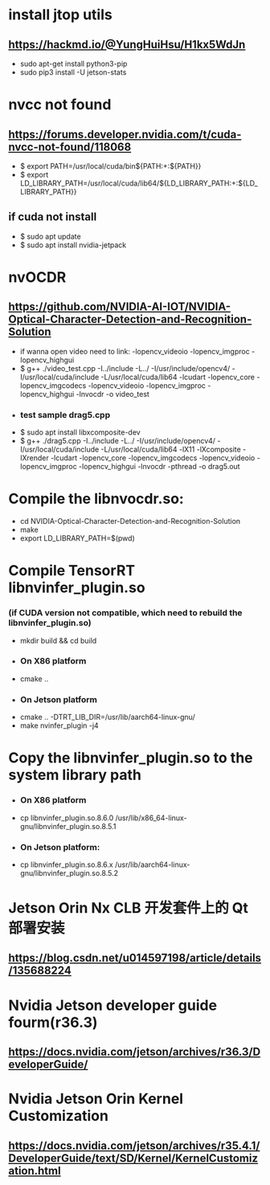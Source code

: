 # install jtop utils
## https://hackmd.io/@YungHuiHsu/H1kx5WdJn
 - sudo apt-get install python3-pip
 - sudo pip3 install -U jetson-stats


# nvcc not found
## https://forums.developer.nvidia.com/t/cuda-nvcc-not-found/118068
 - $ export PATH=/usr/local/cuda/bin${PATH:+:${PATH}}
 - $ export LD_LIBRARY_PATH=/usr/local/cuda/lib64/${LD_LIBRARY_PATH:+:${LD_LIBRARY_PATH}}
## if cuda not install
 - $ sudo apt update
 - $ sudo apt install nvidia-jetpack

# nvOCDR
## https://github.com/NVIDIA-AI-IOT/NVIDIA-Optical-Character-Detection-and-Recognition-Solution
 - if wanna open video need to link: -lopencv_videoio -lopencv_imgproc -lopencv_highgui
 - $ g++ ./video_test.cpp -I../include -L../ -I/usr/include/opencv4/ -I/usr/local/cuda/include -L/usr/local/cuda/lib64 -lcudart -lopencv_core -lopencv_imgcodecs -lopencv_videoio -lopencv_imgproc -lopencv_highgui -lnvocdr -o video_test
 - ### test sample drag5.cpp
 - $ sudo apt install libxcomposite-dev
 - $ g++ ./drag5.cpp -I../include -L../ -I/usr/include/opencv4/ -I/usr/local/cuda/include -L/usr/local/cuda/lib64 -lX11 -lXcomposite -lXrender -lcudart -lopencv_core -lopencv_imgcodecs -lopencv_videoio -lopencv_imgproc -lopencv_highgui -lnvocdr -pthread -o drag5.out
# Compile the libnvocdr.so:
 - cd NVIDIA-Optical-Character-Detection-and-Recognition-Solution
 - make
 - export LD_LIBRARY_PATH=$(pwd)
# Compile TensorRT libnvinfer_plugin.so 
 ### (if CUDA version not compatible, which need to rebuild the libnvinfer_plugin.so)
 - mkdir build && cd build
 - ### On X86 platform
 - cmake .. 
 - ### On Jetson platform
 - cmake .. -DTRT_LIB_DIR=/usr/lib/aarch64-linux-gnu/
 - make nvinfer_plugin -j4
# Copy the libnvinfer_plugin.so to the system library path
 - ### On X86 platform
 - cp libnvinfer_plugin.so.8.6.0 /usr/lib/x86_64-linux-gnu/libnvinfer_plugin.so.8.5.1
 - ### On Jetson platform:
 - cp libnvinfer_plugin.so.8.6.x /usr/lib/aarch64-linux-gnu/libnvinfer_plugin.so.8.5.2

# Jetson Orin Nx CLB 开发套件上的 Qt 部署安装
## https://blog.csdn.net/u014597198/article/details/135688224

# Nvidia Jetson developer guide fourm(r36.3)
## https://docs.nvidia.com/jetson/archives/r36.3/DeveloperGuide/

# Nvidia Jetson Orin Kernel Customization 
## https://docs.nvidia.com/jetson/archives/r35.4.1/DeveloperGuide/text/SD/Kernel/KernelCustomization.html
